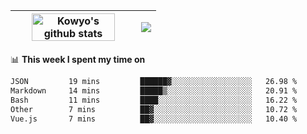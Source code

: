 | <a href="https://github.com/anuraghazra/github-readme-stats"><img width="85%" src="https://github-readme-stats.vercel.app/api?username=kowyo&show_icons=true&hide_border=true&theme=transparent" alt="Kowyo's github stats" /></a> | <a href="https://github.com/anuraghazra/github-readme-stats"><img align="center" src="https://github-readme-stats.vercel.app/api/top-langs/?username=kowyo&exclude_repo=Engineering-Competition-Robot,mobile-robot&hide=c,assembly,shaderlab,hlsl,mathematica,cmake&layout=compact&hide_border=true&theme=transparent" /></a> |
| ------------- | ------------- |

📊 **This week I spent my time on**
<!--START_SECTION:waka-->

```txt
JSON         19 mins         ██████▓░░░░░░░░░░░░░░░░░░   26.98 %
Markdown     14 mins         █████▒░░░░░░░░░░░░░░░░░░░   20.91 %
Bash         11 mins         ████░░░░░░░░░░░░░░░░░░░░░   16.22 %
Other        7 mins          ██▓░░░░░░░░░░░░░░░░░░░░░░   10.72 %
Vue.js       7 mins          ██▓░░░░░░░░░░░░░░░░░░░░░░   10.40 %
```

<!--END_SECTION:waka-->
